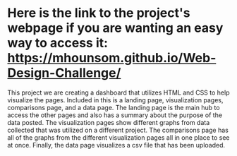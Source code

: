 # Here is the link to the project's webpage if you are wanting an easy way to access it: https://mhounsom.github.io/Web-Design-Challenge/

This project we are creating a dashboard that utilizes HTML and CSS to help visualize the pages. Included in this is a landing page, visualization pages, comparisons page, and a data page. The landing page is the main hub to access the other pages and also has a summary about the purpose of the data posted. The visualization pages show different graphs from data collected that was utilized on a different project. The comparisons page has all of the graphs from the different visualization pages all in one place to see at once. Finally, the data page visualizes a csv file that has been uploaded.